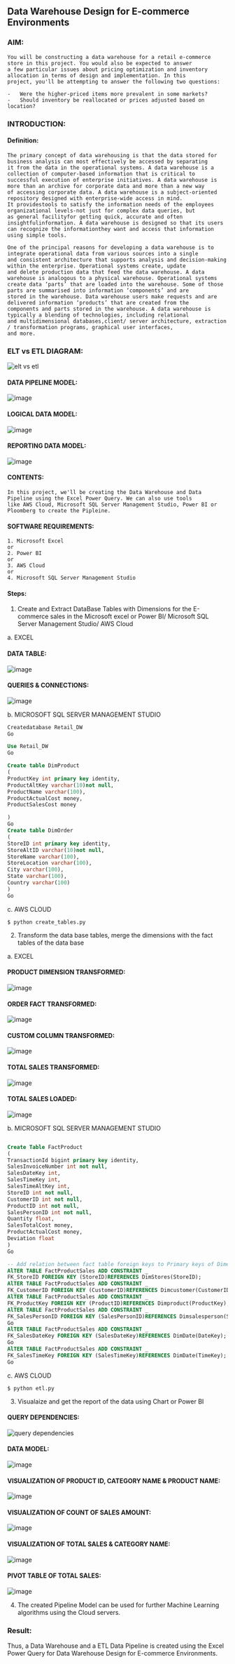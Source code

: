 ## Data Warehouse Design for E-commerce Environments

### AIM: 
```
You will be constructing a data warehouse for a retail e-commerce store in this project. You would also be expected to answer
a few particular issues about pricing optimization and inventory allocation in terms of design and implementation. In this
project, you'll be attempting to answer the following two questions:

-	Were the higher-priced items more prevalent in some markets?
-	Should inventory be reallocated or prices adjusted based on location?
```

### INTRODUCTION:

#### Definition:
```
The primary concept of data warehousing is that the data stored for business analysis can most effectively be accessed by separating 
it from the data in the operational systems. A data warehouse is a collection of computer-based information that is critical to 
successful execution of enterprise initiatives. A data warehouse is more than an archive for corporate data and more than a new way 
of accessing corporate data. A data warehouse is a subject-oriented repository designed with enterprise-wide access in mind. 
It providestools to satisfy the information needs of the employees organizational levels-not just for complex data queries, but
as general facilityfor getting quick, accurate and often insightfulinformation. A data warehouse is designed so that its users 
can recognize the informationthey want and access that information using simple tools.

One of the principal reasons for developing a data warehouse is to integrate operational data from various sources into a single
and consistent architecture that supports analysis and decision-making within the enterprise. Operational systems create, update
and delete production data that feed the data warehouse. A data warehouse is analogous to a physical warehouse. Operational systems
create data ‘parts’ that are loaded into the warehouse. Some of those parts are summarised into information ‘components’ and are 
stored in the warehouse. Data warehouse users make requests and are delivered information ‘products’ that are created from the 
components and parts stored in the warehouse. A data warehouse is typically a blending of technologies, including relational 
and multidimensional databases,client/ server architecture, extraction / transformation programs, graphical user interfaces,
and more.
```
### ELT vs ETL DIAGRAM:

![elt vs etl](https://user-images.githubusercontent.com/74660507/232379648-14faae15-4a1e-4333-a95d-a95dee2da646.png)

#### DATA PIPELINE MODEL:

![image](https://user-images.githubusercontent.com/74660507/232360360-ccb6db2b-5593-4cb6-81fa-2218cfa1c1cc.png)

#### LOGICAL DATA MODEL:

![image](https://user-images.githubusercontent.com/74660507/232360594-9d1f1980-7a91-4322-8e20-13c7d54b1c72.png)

#### REPORTING DATA MODEL:

![image](https://user-images.githubusercontent.com/74660507/232360750-4c9edb5e-afed-49ee-856f-31055ffeaafe.png)

#### CONTENTS:
```
In this project, we'll be creating the Data Warehouse and Data Pipeline using the Excel Power Query. We can also use tools
like AWS Cloud, Microsoft SQL Server Management Studio, Power BI or Ploomberg to create the Pipleine.
```

#### SOFTWARE REQUIREMENTS:
```
1. Microsoft Excel
or
2. Power BI
or
3. AWS Cloud
or
4. Microsoft SQL Server Management Studio
```

#### Steps:

1. Create and Extract DataBase Tables with Dimensions for the E-commerce sales in the Microsoft excel or Power BI/ Microsoft SQL Server Management Studio/ AWS Cloud

a. EXCEL

#### DATA TABLE:

![image](https://user-images.githubusercontent.com/74660507/232362821-e897c172-9794-4e02-adbb-687644e31558.png)

#### QUERIES & CONNECTIONS:

![image](https://user-images.githubusercontent.com/74660507/232363401-1d8f607f-00be-492d-bfaf-2d3f72d2f67b.png)

b. MICROSOFT SQL SERVER MANAGEMENT STUDIO
```SQL
Createdatabase Retail_DW
Go

Use Retail_DW
Go

Create table DimProduct
(
ProductKey int primary key identity,
ProductAltKey varchar(10)not null,
ProductName varchar(100),
ProductActualCost money,
ProductSalesCost money

)
Go
Create table DimOrder
(
StoreID int primary key identity,
StoreAltID varchar(10)not null,
StoreName varchar(100),
StoreLocation varchar(100),
City varchar(100),
State varchar(100),
Country varchar(100)
)
Go
```
c. AWS CLOUD
```
$ python create_tables.py
```
2. Transform the data base tables, merge the dimensions with the fact tables of the data base

a. EXCEL

#### PRODUCT DIMENSION TRANSFORMED:

![image](https://user-images.githubusercontent.com/74660507/232364089-201a5c60-3f27-49e8-8bc2-38a0ace85873.png)

#### ORDER FACT TRANSFORMED:

![image](https://user-images.githubusercontent.com/74660507/232364510-9ed3e5f1-442c-4def-8df8-d95f8c9cb9bb.png)

#### CUSTOM COLUMN TRANSFORMED:

![image](https://user-images.githubusercontent.com/74660507/232364582-02f1b580-2695-4621-8759-66d5d669a10d.png)

#### TOTAL SALES TRANSFORMED:

![image](https://user-images.githubusercontent.com/74660507/232365320-8ea45899-cd69-4c8d-8cb4-057e0a4d9449.png)

#### TOTAL SALES LOADED:

![image](https://user-images.githubusercontent.com/74660507/232365402-b12a20ad-d7bc-4de8-b2c9-1e7be2315897.png)

b. MICROSOFT SQL SERVER MANAGEMENT STUDIO
```SQL

Create Table FactProduct
(
TransactionId bigint primary key identity,
SalesInvoiceNumber int not null,
SalesDateKey int,
SalesTimeKey int,
SalesTimeAltKey int,
StoreID int not null,
CustomerID int not null,
ProductID int not null,
SalesPersonID int not null,
Quantity float,
SalesTotalCost money,
ProductActualCost money,
Deviation float
)
Go

-- Add relation between fact table foreign keys to Primary keys of Dimensions
AlTER TABLE FactProductSales ADD CONSTRAINT _
FK_StoreID FOREIGN KEY (StoreID)REFERENCES DimStores(StoreID);
AlTER TABLE FactProductSales ADD CONSTRAINT _
FK_CustomerID FOREIGN KEY (CustomerID)REFERENCES Dimcustomer(CustomerID);
AlTER TABLE FactProductSales ADD CONSTRAINT _
FK_ProductKey FOREIGN KEY (ProductID)REFERENCES Dimproduct(ProductKey);
AlTER TABLE FactProductSales ADD CONSTRAINT _
FK_SalesPersonID FOREIGN KEY (SalesPersonID)REFERENCES Dimsalesperson(SalesPersonID);
Go
AlTER TABLE FactProductSales ADD CONSTRAINT _
FK_SalesDateKey FOREIGN KEY (SalesDateKey)REFERENCES DimDate(DateKey);
Go
AlTER TABLE FactProductSales ADD CONSTRAINT _
FK_SalesTimeKey FOREIGN KEY (SalesTimeKey)REFERENCES DimDate(TimeKey);
Go

```
c. AWS CLOUD
```
$ python etl.py
```

3. Visualaize and get the report of the data using Chart or Power BI 

#### QUERY DEPENDENCIES:

![query dependencies](https://user-images.githubusercontent.com/74660507/232379743-6a7d105d-127f-4fef-9d00-26a2feaa012c.png)

#### DATA MODEL:

![image](https://user-images.githubusercontent.com/74660507/232368039-959ac721-e1d6-4c7c-afe8-64bc3e354d9d.png)

#### VISUALIZATION OF PRODUCT ID, CATEGORY NAME & PRODUCT NAME:

![image](https://user-images.githubusercontent.com/74660507/232370391-f95243c5-e8da-4be5-9026-a8f911c6c40f.png)

#### VISUALIZATION OF COUNT OF SALES AMOUNT:

![image](https://user-images.githubusercontent.com/74660507/232370678-3a08e9d5-9ff6-41ba-a532-51c211756b5e.png)

#### VISUALIZATION OF TOTAL SALES & CATEGORY NAME:

![image](https://user-images.githubusercontent.com/74660507/232369128-2a355e88-49aa-4f32-ba02-146dc257c655.png)

#### PIVOT TABLE OF TOTAL SALES:

![image](https://user-images.githubusercontent.com/74660507/232369212-53c82fc6-60db-472f-906b-b6337e8aa367.png)

4. The created Pipeline Model can be used for further Machine Learning algorithms using the Cloud servers.

### Result:
Thus, a Data Warehouse and a ETL Data Pipeline is created using the Excel Power Query for Data Warehouse Design for E-commerce Environments.
